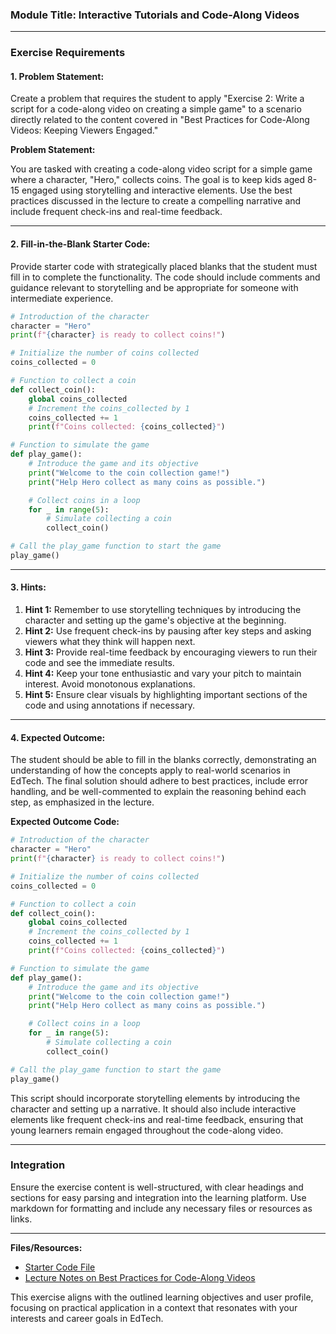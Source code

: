 ### Module Title: Interactive Tutorials and Code-Along Videos

---

### Exercise Requirements

#### 1. Problem Statement:
Create a problem that requires the student to apply "Exercise 2: Write a script for a code-along video on creating a simple game" to a scenario directly related to the content covered in "Best Practices for Code-Along Videos: Keeping Viewers Engaged."

**Problem Statement:**

You are tasked with creating a code-along video script for a simple game where a character, "Hero," collects coins. The goal is to keep kids aged 8-15 engaged using storytelling and interactive elements. Use the best practices discussed in the lecture to create a compelling narrative and include frequent check-ins and real-time feedback.

---

#### 2. Fill-in-the-Blank Starter Code:

Provide starter code with strategically placed blanks that the student must fill in to complete the functionality. The code should include comments and guidance relevant to storytelling and be appropriate for someone with intermediate experience.

```python
# Introduction of the character
character = "Hero"
print(f"{character} is ready to collect coins!")

# Initialize the number of coins collected
coins_collected = 0

# Function to collect a coin
def collect_coin():
    global coins_collected
    # Increment the coins_collected by 1
    coins_collected += 1
    print(f"Coins collected: {coins_collected}")

# Function to simulate the game
def play_game():
    # Introduce the game and its objective
    print("Welcome to the coin collection game!")
    print("Help Hero collect as many coins as possible.")

    # Collect coins in a loop
    for _ in range(5):
        # Simulate collecting a coin
        collect_coin()

# Call the play_game function to start the game
play_game()
```

---

#### 3. Hints:

1. **Hint 1:** Remember to use storytelling techniques by introducing the character and setting up the game's objective at the beginning.
2. **Hint 2:** Use frequent check-ins by pausing after key steps and asking viewers what they think will happen next.
3. **Hint 3:** Provide real-time feedback by encouraging viewers to run their code and see the immediate results.
4. **Hint 4:** Keep your tone enthusiastic and vary your pitch to maintain interest. Avoid monotonous explanations.
5. **Hint 5:** Ensure clear visuals by highlighting important sections of the code and using annotations if necessary.

---

#### 4. Expected Outcome:

The student should be able to fill in the blanks correctly, demonstrating an understanding of how the concepts apply to real-world scenarios in EdTech. The final solution should adhere to best practices, include error handling, and be well-commented to explain the reasoning behind each step, as emphasized in the lecture.

**Expected Outcome Code:**

```python
# Introduction of the character
character = "Hero"
print(f"{character} is ready to collect coins!")

# Initialize the number of coins collected
coins_collected = 0

# Function to collect a coin
def collect_coin():
    global coins_collected
    # Increment the coins_collected by 1
    coins_collected += 1
    print(f"Coins collected: {coins_collected}")

# Function to simulate the game
def play_game():
    # Introduce the game and its objective
    print("Welcome to the coin collection game!")
    print("Help Hero collect as many coins as possible.")

    # Collect coins in a loop
    for _ in range(5):
        # Simulate collecting a coin
        collect_coin()

# Call the play_game function to start the game
play_game()
```

This script should incorporate storytelling elements by introducing the character and setting up a narrative. It should also include interactive elements like frequent check-ins and real-time feedback, ensuring that young learners remain engaged throughout the code-along video.

---

### Integration

Ensure the exercise content is well-structured, with clear headings and sections for easy parsing and integration into the learning platform. Use markdown for formatting and include any necessary files or resources as links.

---

**Files/Resources:**
- [Starter Code File](link_to_starter_code_file.py)
- [Lecture Notes on Best Practices for Code-Along Videos](link_to_lecture_notes.pdf)

This exercise aligns with the outlined learning objectives and user profile, focusing on practical application in a context that resonates with your interests and career goals in EdTech.